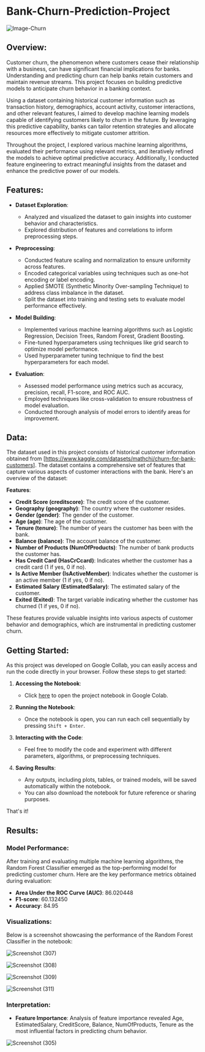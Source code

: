 # Bank-Churn-Prediction-Project
![Image-Churn](https://github.com/Gospel-py/Bank-Churn-Prediction-Project/assets/149397162/9fd8e5d0-1263-42aa-8df2-6b94b1ffb391)

## Overview:
Customer churn, the phenomenon where customers cease their relationship with a business, can have significant financial implications for banks. Understanding and predicting churn can help banks retain customers and maintain revenue streams. This project focuses on building predictive models to anticipate churn behavior in a banking context.

Using a dataset containing historical customer information such as transaction history, demographics, account activity, customer interactions, and other relevant features, I aimed to develop machine learning models capable of identifying customers likely to churn in the future. By leveraging this predictive capability, banks can tailor retention strategies and allocate resources more effectively to mitigate customer attrition.

Throughout the project, I explored various machine learning algorithms, evaluated their performance using relevant metrics, and iteratively refined the models to achieve optimal predictive accuracy. Additionally, I conducted feature engineering to extract meaningful insights from the dataset and enhance the predictive power of our models.


## Features:

- **Dataset Exploration**: 
  - Analyzed and visualized the dataset to gain insights into customer behavior and characteristics.
  - Explored distribution of features and correlations to inform preprocessing steps.

- **Preprocessing**:
  - Conducted feature scaling and normalization to ensure uniformity across features.
  - Encoded categorical variables using techniques such as one-hot encoding or label encoding.
  - Applied SMOTE (Synthetic Minority Over-sampling Technique) to address class imbalance in the dataset.
  - Split the dataset into training and testing sets to evaluate model performance effectively.

- **Model Building**:
  - Implemented various machine learning algorithms such as Logistic Regression, Decision Trees, Random Forest, Gradient Boosting.
  - Fine-tuned hyperparameters using techniques like grid search to optimize model performance.
  - Used hyperparameter tuning technique to find the best hyperparameters for each model.

- **Evaluation**:
  - Assessed model performance using metrics such as accuracy, precision, recall, F1-score, and ROC AUC.
  - Employed techniques like cross-validation to ensure robustness of model evaluation.
  - Conducted thorough analysis of model errors to identify areas for improvement.
 
## Data:

The dataset used in this project consists of historical customer information obtained from [https://www.kaggle.com/datasets/mathchi/churn-for-bank-customers]. The dataset contains a comprehensive set of features that capture various aspects of customer interactions with the bank. Here's an overview of the dataset:

**Features**:
- **Credit Score (creditscore)**: The credit score of the customer.
- **Geography (geography)**: The country where the customer resides.
- **Gender (gender)**: The gender of the customer.
- **Age (age)**: The age of the customer.
- **Tenure (tenure)**: The number of years the customer has been with the bank.
- **Balance (balance)**: The account balance of the customer.
- **Number of Products (NumOfProducts)**: The number of bank products the customer has.
- **Has Credit Card (HasCrCcard)**: Indicates whether the customer has a credit card (1 if yes, 0 if no).
- **Is Active Member (IsActiveMember)**: Indicates whether the customer is an active member (1 if yes, 0 if no).
- **Estimated Salary (EstimatedSalary)**: The estimated salary of the customer.
- **Exited (Exited)**: The target variable indicating whether the customer has churned (1 if yes, 0 if no).

These features provide valuable insights into various aspects of customer behavior and demographics, which are instrumental in predicting customer churn.


## Getting Started:

As this project was developed on Google Collab, you can easily access and run the code directly in your browser. Follow these steps to get started:

1. **Accessing the Notebook**:
   - Click [here](https://colab.research.google.com/drive/1MFM7t-9BGTflstVqMnih6bWhU8BHbxLn?usp=sharing) to open the project notebook in Google Colab.

2. **Running the Notebook**:
   - Once the notebook is open, you can run each cell sequentially by pressing `Shift + Enter`.

3. **Interacting with the Code**:
   - Feel free to modify the code and experiment with different parameters, algorithms, or preprocessing techniques.

4. **Saving Results**:
   - Any outputs, including plots, tables, or trained models, will be saved automatically within the notebook.
   - You can also download the notebook for future reference or sharing purposes.

That's it! 

## Results:

### Model Performance:

After training and evaluating multiple machine learning algorithms, the Random Forest Classifier emerged as the top-performing model for predicting customer churn. Here are the key performance metrics obtained during evaluation:

- **Area Under the ROC Curve (AUC)**: 86.020448
- **F1-score**: 60.132450
- **Accuracy**: 84.95

### Visualizations:

Below is a screenshot showcasing the performance of the Random Forest Classifier in the notebook:

![Screenshot (307)](https://github.com/Gospel-py/Bank-Churn-Prediction-Project/assets/149397162/7b8fb734-66da-4f1d-8a66-7f7ef9c4eee1)

![Screenshot (308)](https://github.com/Gospel-py/Bank-Churn-Prediction-Project/assets/149397162/5325aa4b-70da-47cc-bfbf-b7f5b47d34ae)

![Screenshot (309)](https://github.com/Gospel-py/Bank-Churn-Prediction-Project/assets/149397162/396af1a2-e8f8-4b11-80f9-5604562039e1)

![Screenshot (311)](https://github.com/Gospel-py/Bank-Churn-Prediction-Project/assets/149397162/2803f433-37f8-429b-af43-060b632b088b)


### Interpretation:

- **Feature Importance**: Analysis of feature importance revealed Age, EstimatedSalary, CreditScore, Balance, NumOfProducts, Tenure as the most influential factors in predicting churn behavior.
 
![Screenshot (305)](https://github.com/Gospel-py/Bank-Churn-Prediction-Project/assets/149397162/cdf79cda-efe9-4b83-baaa-3279c6b5e764)



